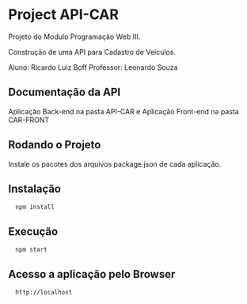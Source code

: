 
# Project API-CAR

Projeto do Modulo Programação Web III. 

Construção de uma API para Cadastro de Veículos. 

Aluno: Ricardo Luiz Boff
Professor: Leonardo Souza


## Documentação da API

Aplicação Back-end na pasta API-CAR e Aplicação Front-end na pasta CAR-FRONT

## Rodando o Projeto

Instale os pacotes dos arquivos package.json de cada aplicação.

## Instalação 

```http
  npm install
```

## Execução

```http
  npm start
```

## Acesso a aplicação pelo Browser

```http
  http://localhost
```
